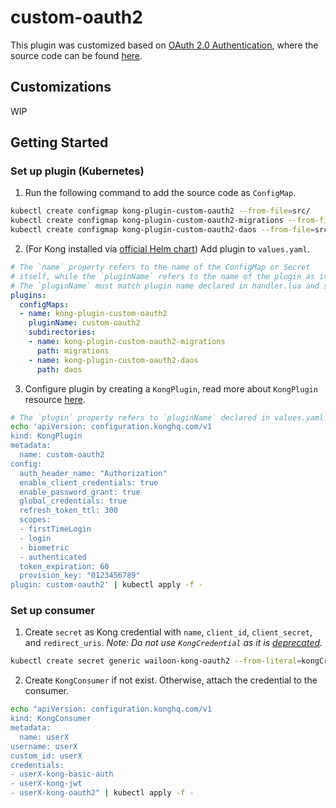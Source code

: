 # custom-oauth2

This plugin was customized based on [OAuth 2.0 Authentication](https://docs.konghq.com/hub/kong-inc/oauth2/), where the source code can be found [here](https://github.com/Kong/kong/tree/master/kong/plugins/oauth2).

## Customizations

WIP

## Getting Started

### Set up plugin (Kubernetes)

1. Run the following command to add the source code as `ConfigMap`.

  ```bash
  kubectl create configmap kong-plugin-custom-oauth2 --from-file=src/
  kubectl create configmap kong-plugin-custom-oauth2-migrations --from-file=src/migrations/
  kubectl create configmap kong-plugin-custom-oauth2-daos --from-file=src/daos/
  ```

2. (For Kong installed via [official Helm chart](https://github.com/Kong/charts)) Add plugin to `values.yaml`.

  ```yaml
  # The `name` property refers to the name of the ConfigMap or Secret
  # itself, while the `pluginName` refers to the name of the plugin as it appears in Kong.
  # The `pluginName` must match plugin name declared in handler.lua and schema.lua too.
  plugins:
    configMaps:
    - name: kong-plugin-custom-oauth2
      pluginName: custom-oauth2
      subdirectories:
      - name: kong-plugin-custom-oauth2-migrations
        path: migrations
      - name: kong-plugin-custom-oauth2-daos
        path: daos
  ```

3. Configure plugin by creating a `KongPlugin`, read more about `KongPlugin` resource [here](https://github.com/Kong/kubernetes-ingress-controller/blob/master/docs/guides/using-kongplugin-resource.md).

  ```bash
  # The `plugin` property refers to `pluginName` declared in values.yaml.
  echo 'apiVersion: configuration.konghq.com/v1
  kind: KongPlugin
  metadata:
    name: custom-oauth2
  config:
    auth_header_name: "Authorization"
    enable_client_credentials: true
    enable_password_grant: true
    global_credentials: true
    refresh_token_ttl: 300
    scopes:
    - firstTimeLogin
    - login
    - biometric
    - authenticated
    token_expiration: 60
    provision_key: "0123456789"
  plugin: custom-oauth2' | kubectl apply -f -
  ```

### Set up consumer

1. Create `secret` as Kong credential with `name`, `client_id`, `client_secret`, and `redirect_uris`. _Note: Do not use `KongCredential` as it is [deprecated](https://konghq.com/blog/kong-for-kubernetes-0-7-released/)._

  ```bash
  kubectl create secret generic wailoon-kong-oauth2 --from-literal=kongCredType=oauth2 --from-literal=name=wailoon --from-literal=client_id=wailoon --from-literal=client_secret='password' --from-literal=redirect_uris='https://ngcc-kong.liquiddelivery.net/serene/anything/something'
  ```

2. Create `KongConsumer` if not exist. Otherwise, attach the credential to the consumer.

  ```bash
  echo "apiVersion: configuration.konghq.com/v1
  kind: KongConsumer
  metadata:
    name: userX
  username: userX
  custom_id: userX
  credentials:
  - userX-kong-basic-auth
  - userX-kong-jwt
  - userX-kong-oauth2" | kubectl apply -f -
  ```
